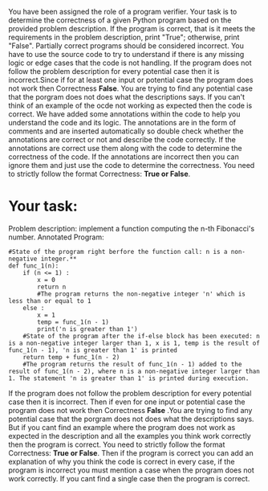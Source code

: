 
You have been assigned the role of a program verifier. Your task is to determine the correctness of a given Python program based on the provided problem description. If the program is correct, that is it meets the requirements in the problem description, print "True"; otherwise, print "False". Partially correct programs should be considered incorrect. You have to use the source code to try to understand if there is any missing logic or edge cases that the code is not handling. 
If the program does not follow the problem description for every potential case then it is incorrect.Since if for at least one input or potential case the program does not work then Correctness **False**.
You are trying to find any potential case that the porgram does not does what the descriptions says.  If you can't think of an example of the ocde not working as expected then the code is correct.
We have added some annotations within the code to help you understand the code and its logic. The annotations are in the form of comments and are inserted automatically so double check whether the annotations are correct or not and describe the code correctly.
If the annotations are correct use them along with the code to determine the correctness of the code. If the annotations are incorrect then you can ignore them and just use the code to determine the correctness.
You need to strictly follow the format Correctness: **True or False**.

# Your task:
Problem description: implement a function computing the n-th Fibonacci's number.
Annotated Program:
```
#State of the program right berfore the function call: n is a non-negative integer.**
def func_1(n):
    if (n <= 1) :
        x = 0
        return n
        #The program returns the non-negative integer 'n' which is less than or equal to 1
    else :
        x = 1
        temp = func_1(n - 1)
        print('n is greater than 1')
    #State of the program after the if-else block has been executed: n is a non-negative integer larger than 1, x is 1, temp is the result of func_1(n - 1), 'n is greater than 1' is printed
    return temp + func_1(n - 2)
    #The program returns the result of func_1(n - 1) added to the result of func_1(n - 2), where n is a non-negative integer larger than 1. The statement 'n is greater than 1' is printed during execution.

```


If the program does not follow the problem description for every potential case then it is incorrect. Then if even for one input or potential case the program does not work then Correctness **False** .You are trying to find any potential case that the porgram does not does what the descriptions says. But if you cant find an example where the program does not work as expected in the description and all the examples you think work correctly then the program is correct.
You need to strictly follow the format Correctness: **True or False**. Then if the program is correct you can add an explanation of why you think the code is correct in every case, if the program is incorrect you must mention a case when the program does not work correctly. If you cant find a single case then the program is correct.
